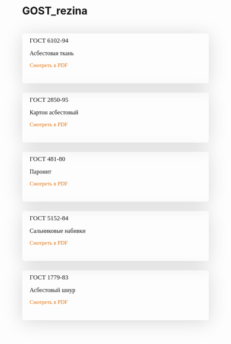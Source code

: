 # GOST_rezina
<div class="gost-block">
	<div class="row cust_row">
		<div class="col-12 col-sm-4 col-lg-4 col-md-4">
			<div class="gost-inside">
				<span class="gost-name">ГОСТ 6102-94</span>
                <span class="gost-numb">Асбестовая ткань</span>
				<a href="/upload/iblock/8e0/8e0626d99b554d6a5743fcee75992d63.pdf" class="a_gb" target="_blank">Смотреть в PDF</a>
			</div>
		</div>
		<div class="col-12 col-sm-4 col-lg-4 col-md-4">
			<div class="gost-inside">
				<span class="gost-name">ГОСТ 2850-95</span>
				<span class="gost-numb">Картон асбестовый</span>
				<a href="/upload/iblock/c3f/c3f1da78b1564224ba85818b4ca96953.pdf" class="a_gb" target="_blank">Смотреть в PDF</a>
			</div>
		</div>
		<div class="col-12 col-sm-4 col-lg-4 col-md-4">
			<div class="gost-inside">
				<span class="gost-name">ГОСТ 481-80</span>
				<span class="gost-numb">Паронит</span>
				<a href="/upload/iblock/f4b/f4bed3461bf11041df15d29ce65d7026.pdf" class="a_gb" target="_blank">Смотреть в PDF</a>
			</div>
		</div>
		<div class="col-12 col-sm-4 col-lg-4 col-md-4">
			<div class="gost-inside">
				<span class="gost-name">ГОСТ 5152-84</span>
                <span class="gost-numb">Сальниковые набивки</span>
				<a href="/upload/iblock/1be/1bed8b6fbb8eb64ac89b6ce1fea29582.pdf" class="a_gb" target="_blank">Смотреть в PDF</a>
			</div>
		</div>
		<div class="col-12 col-sm-4 col-lg-4 col-md-4">
			<div class="gost-inside">
				<span class="gost-name">ГОСТ 1779-83</span>
				<span class="gost-numb">Асбестовый шнур</span>
				<a href="/upload/iblock/254/25499ae2139a4ddebdf5dd7c6003adf5.pdf" class="a_gb" target="_blank">Смотреть в PDF</a>
			</div>
		</div>
	</div>
</div>

<style>

.gost-block {
    font-family: Magistral;
    font-size: 24px;
    font-weight: 300;
    display: inline-block;
    width: 100%;
}
.gost-inside {
    height: 115px;
    box-shadow: 0 5px 50px rgb(0 0 0 / 15%);
    display: flex;
    flex-direction: column;
    padding: 10px;
    padding-left: 20px;
    border-radius: 5px;
    margin-top: 25px;
}
.gost-name {
    font-size: 17px;
    font-weight: 400;
}
.gost-numb {
    font-size: 16px;
    padding-top: 15px;
}
.a_gb {
    margin: 0px;
    padding-top: 15px;
    text-decoration: none !important;
    border: 0px;
    font-size: 15px !important;
    color: #df771a !important;
    font-weight: 500;
    border: 0px !important;
}

@media screen and (min-device-width: 320px) and (max-device-width: 768px) { 
    .cust_row {
        display: flex;
        align-items: center;
    }
    .row.cust_row {
        display: flex;
        justify-content: center;
    }
}

</style>
